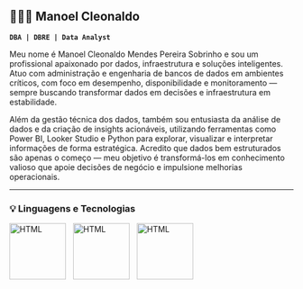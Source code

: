 ## 👨🏻‍💻 Manoel Cleonaldo

**`DBA | DBRE | Data Analyst`**

Meu nome é Manoel Cleonaldo Mendes Pereira Sobrinho e sou um profissional apaixonado por dados, infraestrutura e soluções inteligentes. Atuo com administração e engenharia de bancos de dados em ambientes críticos, com foco em desempenho, disponibilidade e monitoramento — sempre buscando transformar dados em decisões e infraestrutura em estabilidade.

Além da gestão técnica dos dados, também sou entusiasta da análise de dados e da criação de insights acionáveis, utilizando ferramentas como Power BI, Looker Studio e Python para explorar, visualizar e interpretar informações de forma estratégica. Acredito que dados bem estruturados são apenas o começo — meu objetivo é transformá-los em conhecimento valioso que apoie decisões de negócio e impulsione melhorias operacionais.

---

### 💡 Linguagens e Tecnologias

<img 
    align="left" 
    alt="HTML"
    title="HTML" 
    width="100px" 
    style="padding-right: 10px;" 
    src="https://cdn.jsdelivr.net/gh/devicons/devicon@latest/icons/microsoftsqlserver/microsoftsqlserver-original-wordmark.svg" />

<img 
    align="left" 
    alt="HTML"
    title="HTML" 
    width="100px" 
    style="padding-right: 10px;" 
    src="https://cdn.jsdelivr.net/gh/devicons/devicon@latest/icons/postgresql/postgresql-original.svg" />

<img 
    align="left" 
    alt="HTML"
    title="HTML" 
    width="100px" 
    style="padding-right: 10px;" 
    src="https://cdn.jsdelivr.net/gh/devicons/devicon@latest/icons/mongodb/mongodb-original.svg" />



            
          
          

<!--
**ManoelSobrinho/ManoelSobrinho** is a ✨ _special_ ✨ repository because its `README.md` (this file) appears on your GitHub profile.

Here are some ideas to get you started:

- 🔭 I’m currently working on ...
- 🌱 I’m currently learning ...
- 👯 I’m looking to collaborate on ...
- 🤔 I’m looking for help with ...
- 💬 Ask me about ...
- 📫 How to reach me: ...
- 😄 Pronouns: ...
- ⚡ Fun fact: ...
-->
